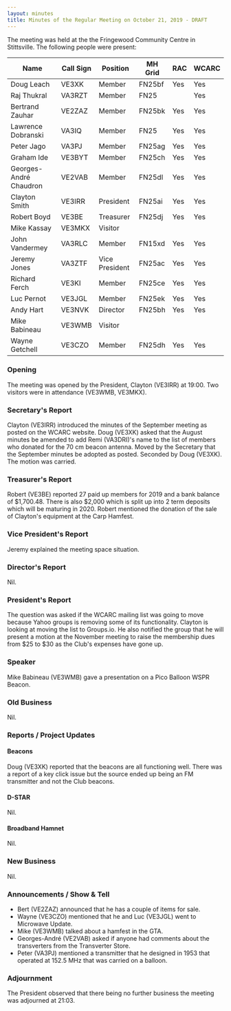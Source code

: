 ```yaml
---
layout: minutes
title: Minutes of the Regular Meeting on October 21, 2019 - DRAFT
---
```


The meeting was held at the the Fringewood Community Centre in Stittsville.
The following people were present:

| Name                   | Call Sign  | Position         | MH Grid | RAC | WCARC |
|------------------------|------------|------------------|---------|-----|-------|
| Doug Leach             | VE3XK      | Member           | FN25bf  | Yes | Yes   |
| Raj Thukral            | VA3RZT     | Member           | FN25    |     | Yes   |
| Bertrand Zauhar        | VE2ZAZ     | Member           | FN25bk  | Yes | Yes   |
| Lawrence Dobranski     | VA3IQ      | Member           | FN25    | Yes | Yes   |
| Peter Jago             | VA3PJ      | Member           | FN25ag  | Yes | Yes   |
| Graham Ide             | VE3BYT     | Member           | FN25ch  | Yes | Yes   |
| Georges-André Chaudron | VE2VAB     | Member           | FN25dl  | Yes | Yes   |
| Clayton Smith          | VE3IRR     | President        | FN25ai  | Yes | Yes   |
| Robert Boyd            | VE3BE      | Treasurer        | FN25dj  | Yes | Yes   |
| Mike Kassay            | VE3MKX     | Visitor          |         |     |       |
| John Vandermey         | VA3RLC     | Member           | FN15xd  | Yes | Yes   |
| Jeremy Jones           | VA3ZTF     | Vice President   | FN25ac  | Yes | Yes   |
| Richard Ferch          | VE3KI      | Member           | FN25ce  | Yes | Yes   |
| Luc Pernot             | VE3JGL     | Member           | FN25ek  | Yes | Yes   |
| Andy Hart              | VE3NVK     | Director         | FN25bh  | Yes | Yes   |
| Mike Babineau          | VE3WMB     | Visitor          |         |     |       |
| Wayne Getchell         | VE3CZO     | Member           | FN25dh  | Yes | Yes   |

### Opening

The meeting was opened by the President, Clayton (VE3IRR) at 19:00.
Two visitors were in attendance (VE3WMB, VE3MKX).

### Secretary's Report

Clayton (VE3IRR) introduced the minutes of the September meeting as posted
on the WCARC website.
Doug (VE3XK) asked that the August minutes be amended to add Remi (VA3DRI)'s name
to the list of members who donated for the 70 cm beacon antenna.
Moved by the Secretary that the September minutes be adopted as posted.
Seconded by Doug (VE3XK). The motion was carried.

### Treasurer's Report

Robert (VE3BE) reported 27 paid up members for 2019 and a bank balance of $1,700.48.
There is also $2,000 which is split up into 2 term deposits which will be maturing in 2020.
Robert mentioned the donation of the sale of Clayton's equipment at the Carp Hamfest.

### Vice President's Report

Jeremy explained the meeting space situation.

### Director's Report

Nil.

### President's Report

The question was asked if the WCARC mailing list was going to move because
Yahoo groups is removing some of its functionality. Clayton is looking at
moving the list to Groups.io.
He also notified the group that he will present a motion at the November
meeting to raise the membership dues from $25 to $30 as the Club's expenses
have gone up.

### Speaker

Mike Babineau (VE3WMB) gave a presentation on a Pico Balloon WSPR Beacon.

### Old Business

Nil.

### Reports / Project Updates

#### Beacons

Doug (VE3XK) reported that the beacons are all functioning well.
There was a report of a key click issue but the source ended up being an FM
transmitter and not the Club beacons.

#### D-STAR

Nil.

#### Broadband Hamnet

Nil.

### New Business

Nil.

### Announcements / Show & Tell

* Bert (VE2ZAZ) announced that he has a couple of items for sale.
* Wayne (VE3CZO) mentioned that he and Luc (VE3JGL) went to Microwave Update.
* Mike (VE3WMB) talked about a hamfest in the GTA.
* Georges-André (VE2VAB) asked if anyone had comments about the transverters from the Transverter Store.
* Peter (VA3PJ) mentioned a transmitter that he designed in 1953 that operated at 152.5 MHz that was carried on a balloon.

### Adjournment

The President observed that there being no further business the meeting was
adjourned at 21:03.
